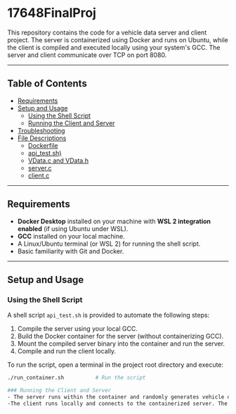 # 17648FinalProj

This repository contains the code for a vehicle data server and client project. The server is containerized using Docker and runs on Ubuntu, while the client is compiled and executed locally using your system's GCC. The server and client communicate over TCP on port 8080.

---

## Table of Contents

- [Requirements](#requirements)
- [Setup and Usage](#setup-and-usage)
  - [Using the Shell Script](#using-the-shell-script)
  - [Running the Client and Server](#running-the-client-and-server)
- [Troubleshooting](#troubleshooting)
- [File Descriptions](#file-descriptions)
  - [Dockerfile](#dockerfile)
  - [api_test.sh)](#apitestsh)
  - [VData.c and VData.h](#vdatac-and-vdatah)
  - [server.c](#serverc)
  - [client.c](#clientc)
---

## Requirements

- **Docker Desktop** installed on your machine with **WSL 2 integration enabled** (if using Ubuntu under WSL).
- **GCC** installed on your local machine.
- A Linux/Ubuntu terminal (or WSL 2) for running the shell script.
- Basic familiarity with Git and Docker.

---

## Setup and Usage

### Using the Shell Script

A shell script `api_test.sh` is provided to automate the following steps:
1. Compile the server using your local GCC.
2. Build the Docker container for the server (without containerizing GCC).
3. Mount the compiled server binary into the container and run the server.
4. Compile and run the client locally.

To run the script, open a terminal in the project root directory and execute:

```bash
./run_container.sh          # Run the script

### Running the Client and Server
- The server runs within the container and randomly generates vehicle data to track and provide as needed. It also pushes all data to client at 1 minutes intervals.
-The client runs locally and connects to the containerized server. The client will open with possible commands
